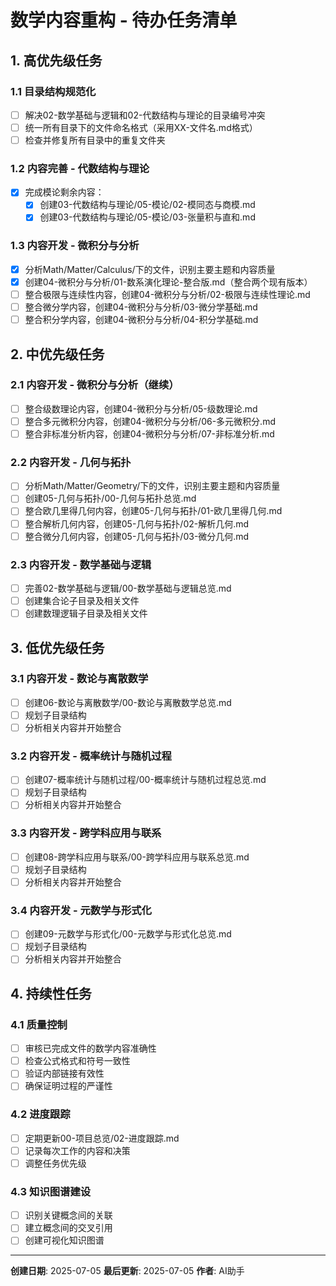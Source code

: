 # 数学内容重构 - 待办任务清单

## 1. 高优先级任务

### 1.1 目录结构规范化

- [ ] 解决02-数学基础与逻辑和02-代数结构与理论的目录编号冲突
- [ ] 统一所有目录下的文件命名格式（采用XX-文件名.md格式）
- [ ] 检查并修复所有目录中的重复文件夹

### 1.2 内容完善 - 代数结构与理论

- [x] 完成模论剩余内容：
  - [x] 创建03-代数结构与理论/05-模论/02-模同态与商模.md
  - [x] 创建03-代数结构与理论/05-模论/03-张量积与直和.md

### 1.3 内容开发 - 微积分与分析

- [x] 分析Math/Matter/Calculus/下的文件，识别主要主题和内容质量
- [x] 创建04-微积分与分析/01-数系演化理论-整合版.md（整合两个现有版本）
- [ ] 整合极限与连续性内容，创建04-微积分与分析/02-极限与连续性理论.md
- [ ] 整合微分学内容，创建04-微积分与分析/03-微分学基础.md
- [ ] 整合积分学内容，创建04-微积分与分析/04-积分学基础.md

## 2. 中优先级任务

### 2.1 内容开发 - 微积分与分析（继续）

- [ ] 整合级数理论内容，创建04-微积分与分析/05-级数理论.md
- [ ] 整合多元微积分内容，创建04-微积分与分析/06-多元微积分.md
- [ ] 整合非标准分析内容，创建04-微积分与分析/07-非标准分析.md

### 2.2 内容开发 - 几何与拓扑

- [ ] 分析Math/Matter/Geometry/下的文件，识别主要主题和内容质量
- [ ] 创建05-几何与拓扑/00-几何与拓扑总览.md
- [ ] 整合欧几里得几何内容，创建05-几何与拓扑/01-欧几里得几何.md
- [ ] 整合解析几何内容，创建05-几何与拓扑/02-解析几何.md
- [ ] 整合微分几何内容，创建05-几何与拓扑/03-微分几何.md

### 2.3 内容开发 - 数学基础与逻辑

- [ ] 完善02-数学基础与逻辑/00-数学基础与逻辑总览.md
- [ ] 创建集合论子目录及相关文件
- [ ] 创建数理逻辑子目录及相关文件

## 3. 低优先级任务

### 3.1 内容开发 - 数论与离散数学

- [ ] 创建06-数论与离散数学/00-数论与离散数学总览.md
- [ ] 规划子目录结构
- [ ] 分析相关内容并开始整合

### 3.2 内容开发 - 概率统计与随机过程

- [ ] 创建07-概率统计与随机过程/00-概率统计与随机过程总览.md
- [ ] 规划子目录结构
- [ ] 分析相关内容并开始整合

### 3.3 内容开发 - 跨学科应用与联系

- [ ] 创建08-跨学科应用与联系/00-跨学科应用与联系总览.md
- [ ] 规划子目录结构
- [ ] 分析相关内容并开始整合

### 3.4 内容开发 - 元数学与形式化

- [ ] 创建09-元数学与形式化/00-元数学与形式化总览.md
- [ ] 规划子目录结构
- [ ] 分析相关内容并开始整合

## 4. 持续性任务

### 4.1 质量控制

- [ ] 审核已完成文件的数学内容准确性
- [ ] 检查公式格式和符号一致性
- [ ] 验证内部链接有效性
- [ ] 确保证明过程的严谨性

### 4.2 进度跟踪

- [ ] 定期更新00-项目总览/02-进度跟踪.md
- [ ] 记录每次工作的内容和决策
- [ ] 调整任务优先级

### 4.3 知识图谱建设

- [ ] 识别关键概念间的关联
- [ ] 建立概念间的交叉引用
- [ ] 创建可视化知识图谱

---

**创建日期**: 2025-07-05
**最后更新**: 2025-07-05
**作者**: AI助手
